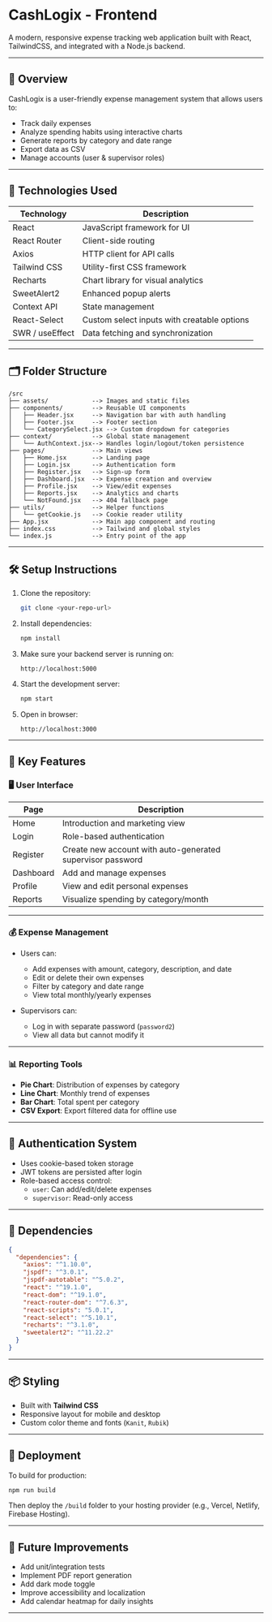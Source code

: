 # CashLogix - Frontend

A modern, responsive expense tracking web application built with React, TailwindCSS, and integrated with a Node.js backend.

---

## 📌 Overview

CashLogix is a user-friendly expense management system that allows users to:

- Track daily expenses
- Analyze spending habits using interactive charts
- Generate reports by category and date range
- Export data as CSV
- Manage accounts (user & supervisor roles)

---

## 🔧 Technologies Used

| Technology      | Description                                 |
| --------------- | ------------------------------------------- |
| React           | JavaScript framework for UI                 |
| React Router    | Client-side routing                         |
| Axios           | HTTP client for API calls                   |
| Tailwind CSS    | Utility-first CSS framework                 |
| Recharts        | Chart library for visual analytics          |
| SweetAlert2     | Enhanced popup alerts                       |
| Context API     | State management                            |
| React-Select    | Custom select inputs with creatable options |
| SWR / useEffect | Data fetching and synchronization           |

---

## 🗂️ Folder Structure

```
/src
├── assets/            --> Images and static files
├── components/        --> Reusable UI components
│   ├── Header.jsx     --> Navigation bar with auth handling
│   ├── Footer.jsx     --> Footer section
│   └── CategorySelect.jsx --> Custom dropdown for categories
├── context/           --> Global state management
│   └── AuthContext.jsx--> Handles login/logout/token persistence
├── pages/             --> Main views
│   ├── Home.jsx       --> Landing page
│   ├── Login.jsx      --> Authentication form
│   ├── Register.jsx   --> Sign-up form
│   ├── Dashboard.jsx  --> Expense creation and overview
│   ├── Profile.jsx    --> View/edit expenses
│   ├── Reports.jsx    --> Analytics and charts
│   └── NotFound.jsx   --> 404 fallback page
├── utils/             --> Helper functions
│   └── getCookie.js   --> Cookie reader utility
├── App.jsx            --> Main app component and routing
├── index.css          --> Tailwind and global styles
└── index.js           --> Entry point of the app
```

---

## 🛠️ Setup Instructions

1. Clone the repository:

   ```bash
   git clone <your-repo-url>
   ```

2. Install dependencies:

   ```bash
   npm install
   ```

3. Make sure your backend server is running on:

   ```
   http://localhost:5000
   ```

4. Start the development server:

   ```bash
   npm start
   ```

5. Open in browser:
   ```
   http://localhost:3000
   ```

---

## 🎨 Key Features

### 🖥️ User Interface

| Page      | Description                                                |
| --------- | ---------------------------------------------------------- |
| Home      | Introduction and marketing view                            |
| Login     | Role-based authentication                                  |
| Register  | Create new account with auto-generated supervisor password |
| Dashboard | Add and manage expenses                                    |
| Profile   | View and edit personal expenses                            |
| Reports   | Visualize spending by category/month                       |

---

### 💰 Expense Management

- Users can:

  - Add expenses with amount, category, description, and date
  - Edit or delete their own expenses
  - Filter by category and date range
  - View total monthly/yearly expenses

- Supervisors can:
  - Log in with separate password (`password2`)
  - View all data but cannot modify it

---

### 📊 Reporting Tools

- **Pie Chart**: Distribution of expenses by category
- **Line Chart**: Monthly trend of expenses
- **Bar Chart**: Total spent per category
- **CSV Export**: Export filtered data for offline use

---

## 🔐 Authentication System

- Uses cookie-based token storage
- JWT tokens are persisted after login
- Role-based access control:
  - `user`: Can add/edit/delete expenses
  - `supervisor`: Read-only access

---

## 🧩 Dependencies

```json
{
  "dependencies": {
    "axios": "^1.10.0",
    "jspdf": "^3.0.1",
    "jspdf-autotable": "^5.0.2",
    "react": "^19.1.0",
    "react-dom": "^19.1.0",
    "react-router-dom": "^7.6.3",
    "react-scripts": "5.0.1",
    "react-select": "^5.10.1",
    "recharts": "^3.1.0",
    "sweetalert2": "^11.22.2"
  }
}
```

---

## 📦 Styling

- Built with **Tailwind CSS**
- Responsive layout for mobile and desktop
- Custom color theme and fonts (`Kanit`, `Rubik`)

---

## 📄 Deployment

To build for production:

```bash
npm run build
```

Then deploy the `/build` folder to your hosting provider (e.g., Vercel, Netlify, Firebase Hosting).

---

## 🧪 Future Improvements

- Add unit/integration tests
- Implement PDF report generation
- Add dark mode toggle
- Improve accessibility and localization
- Add calendar heatmap for daily insights

---
